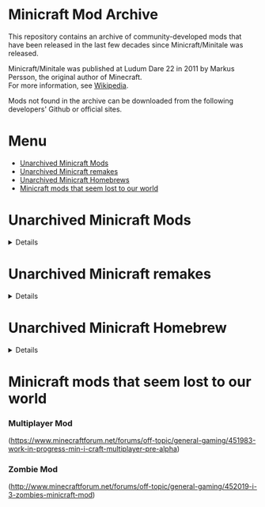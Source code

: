 
# Minicraft Mod Archive

This repository contains an archive of community-developed mods that have been released in the last few decades since Minicraft/Minitale was released.  
  
Minicraft/Minitale was published at Ludum Dare 22 in 2011 by Markus Persson, the original author of Minecraft.  
For more information, see [Wikipedia](https://en.wikipedia.org/wiki/Minicraft).  

Mods not found in the archive can be downloaded from the following developers' Github or official sites.  

# Menu  
* [Unarchived Minicraft Mods](https://github.com/FurnishedChunk/Minicraft-Mod-Archives/tree/master?tab=readme-ov-file#unarchived-minicraft-mods)
* [Unarchived Minicraft remakes](https://github.com/FurnishedChunk/Minicraft-Mod-Archives/tree/master?tab=readme-ov-file#unarchived-minicraft-remakes)  
* [Unarchived Minicraft Homebrews](https://github.com/FurnishedChunk/Minicraft-Mod-Archives/tree/master?tab=readme-ov-file#unarchived-minicraft-homebrew)
* [Minicraft mods that seem lost to our world](https://github.com/FurnishedChunk/Minicraft-Mod-Archives/tree/master?tab=readme-ov-file#minicraft-mods-that-seem-lost-to-our-world)

# Unarchived Minicraft Mods  

<details>

### <summary>[Minicraft + Revived](https://github.com/MinicraftPlus/minicraft-plus-revived)</summary>
[Click here](https://github.com/FurnishedChunk/Minicraft-Mod-Archives/tree/master/Minicraft%20Mods/Minicraft%20Plus) for the Minicraft +(old version) archive.    

### <summary>[Minicraft²](https://github.com/pelletsstarPL/Minicraft-squared)</summary>  
  
### <summary>[Minicraft Red](https://github.com/itayfeder/Minicraft-Red)</summary>  

### <summary>[Mystic Craft](https://gc2k4-studio.itch.io/mysticcraft)</summary>  
  
</details>
<p>


# Unarchived Minicraft remakes


<details>

### <summary>[Microcraft](https://github.com/jdah/microcraft)</summary>  
![microcraft](https://github.com/jdah/microcraft/blob/master/screen.png)  

### <summary>[UnityCraft](https://github.com/maxkratt/unitycraft/)</summary>  
![UnityCraft](https://github.com/FurnishedChunk/Minicraft-Mod-Archives/blob/master/readme_shot/unitycraft.png)  

### <summary>[Minitek](https://github.com/hollowshiroyuki/minitek)  
![minitek](https://github.com/hollowshiroyuki/minitek/blob/master/screenshots/game.png)  
</details>

# Unarchived Minicraft Homebrew
<details>

### <summary>[Minicraft DS Edition](https://github.com/ArthurCose/Minicraft-DS-Edition/)</summary>  
![MinicraftDSEdition](https://github.com/ArthurCose/Minicraft-DS-Edition/raw/master/screenshots/crafting.png)   

### <summary>[Minicraft for GBA](https://github.com/Vulcalien/minicraft-gba)</summary>  
![Minicraft for GBA](https://github.com/FurnishedChunk/Minicraft-Mod-Archives/blob/master/readme_shot/minicraftforgba.png)  

### <summary>[gbcraft](https://github.com/itIsBrando/gbcraft)</summary>  
![gbcraft](https://github.com/itIsBrando/gbcraft/blob/main/screenshots/house.png)  
</details>
<p>

# Minicraft mods that seem lost to our world

<detail>

### <summary>Multiplayer Mod</summary>
(https://www.minecraftforum.net/forums/off-topic/general-gaming/451983-work-in-progress-min-i-craft-multiplayer-pre-alpha)

</detail>
<p>

<detail>

### <summary>Zombie Mod</summary>
(http://www.minecraftforum.net/forums/off-topic/general-gaming/452019-i-3-zombies-minicraft-mod)
  
</detail>
<p>
